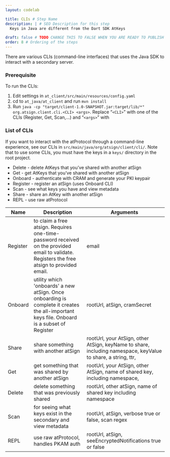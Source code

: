 ```yaml
---
layout: codelab

title: CLIs # Step Name
description: | # SEO Description for this step
  Keys in Java are different from the Dart SDK AtKeys

draft: false # TODO CHANGE THIS TO FALSE WHEN YOU ARE READY TO PUBLISH THE PAGE
order: 8 # Ordering of the steps
---
```


There are various CLIs (command-line interfaces) that uses the Java SDK to interact with a secondary server. 

### Prerequisite
To run the CLIs:
1. Edit settings in `at_client/src/main/resources/config.yaml`
2. cd to `at_java/at_client` and run `mvn install`
3. Run `java -cp "target/client-1.0-SNAPSHOT.jar:target/lib/*" org.atsign.client.cli.<CLI> <args>`. Replace “`<CLI>`” with one of the CLIs (Register, Get, Scan,...) and “`<args>`” with 

### List of CLIs

If you want to interact with the atProtocol through a command-line experience, see our CLIs in `src/main/java/org/atsign/client/cli/`. Note that to use some CLIs, you must have the keys in a `keys/` directory in the root project.
- Delete - delete AtKeys that you’ve shared with another atSign
- Get - get AtKeys that you’ve shared with another atSign
- Onboard - authenticate with CRAM and generate your PKI keypair
- Register - register an atSign (uses Onboard CLI)
- Scan - see what keys you have and view metadata
- Share - share an AtKey with another atSign
- REPL - use raw atProtocol

| Name | Description | Arguments |
|----------|-------------|-----------|
| Register | to claim a free atsign. Requires one-time-password received on the provided email to validate. Registers the free atsign to provided email. | email |
| Onboard  | utility which 'onboards' a new atSign. Once onboarding is complete it creates the all-important keys file. Onboard is a subset of Register | rootUrl, atSign, cramSecret |
| Share    | share something with another atSign | rootUrl, your AtSign, other AtSign, keyName to share, including namespace, keyValue to share, a string, ttr, |
| Get      | get something that was shared by another atSign | rootUrl, your AtSign, other AtSign, name of shared key, including namespace, |
| Delete   | delete something that was previously shared | rootUrl, other atSign, name of shared key including namespace |
| Scan     | for seeing what keys exist in the secondary and view metadata | rootUrl, atSign, verbose true or false, scan regex |
| REPL     | use raw atProtocol, handles PKAM auth | rootUrl, atSign, seeEncryptedNotifications true or false |

